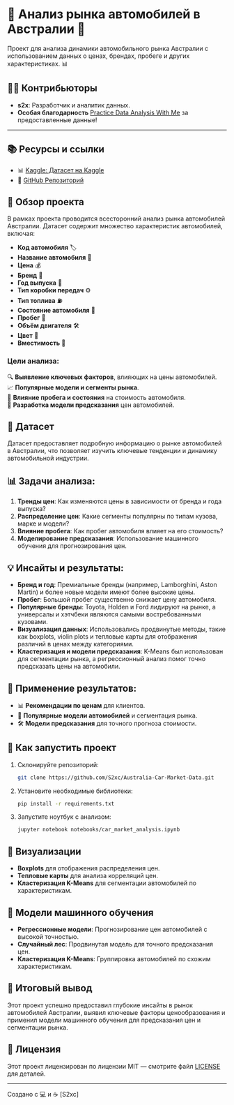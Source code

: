 # 🚗 Анализ рынка автомобилей в Австралии 🐨

Проект для анализа динамики автомобильного рынка Австралии с использованием данных о ценах, брендах, пробеге и других характеристиках. 📊

## 🧑‍💻 **Контрибьюторы**
- **s2x**: Разработчик и аналитик данных.
- **Особая благодарность** [Practice Data Analysis With Me](https://www.kaggle.com/alicemtopcu) за предоставленные данные!
---

## 📚 **Ресурсы и ссылки**
- 📊 [Kaggle: Датасет на Kaggle](https://www.kaggle.com/code/debs2x/market-data)
- 🔗 [GitHub Репозиторий](https://github.com/S2xc/games-on-steam.git)


## 🌟 Обзор проекта

В рамках проекта проводится всесторонний анализ рынка автомобилей Австралии. Датасет содержит множество характеристик автомобилей, включая:

- **Код автомобиля** 🏷️
- **Название автомобиля** 🚗
- **Цена** 💰
- **Бренд** 🏢
- **Год выпуска** 📅
- **Тип коробки передач** ⚙️
- **Тип топлива** ⛽
- **Состояние автомобиля** 🔧
- **Пробег** 🚙
- **Объём двигателя** 🛠️
- **Цвет** 🎨
- **Вместимость** 👥

### Цели анализа:

🔍 **Выявление ключевых факторов**, влияющих на цены автомобилей.  
📈 **Популярные модели и сегменты рынка**.  
🔄 **Влияние пробега и состояния** на стоимость автомобиля.  
🔮 **Разработка модели предсказания** цен автомобилей.

## 🔗 Датасет

Датасет предоставляет подробную информацию о рынке автомобилей в Австралии, что позволяет изучить ключевые тенденции и динамику автомобильной индустрии.

## 📊 Задачи анализа:

1. **Тренды цен**: Как изменяются цены в зависимости от бренда и года выпуска?
2. **Распределение цен**: Какие сегменты популярны по типам кузова, марке и модели?
3. **Влияние пробега**: Как пробег автомобиля влияет на его стоимость?
4. **Моделирование предсказания**: Использование машинного обучения для прогнозирования цен.

## 💡 Инсайты и результаты:

- **Бренд и год**: Премиальные бренды (например, Lamborghini, Aston Martin) и более новые модели имеют более высокие цены.
- **Пробег**: Большой пробег существенно снижает цену автомобиля.
- **Популярные бренды**: Toyota, Holden и Ford лидируют на рынке, а универсалы и хэтчбеки являются самыми востребованными кузовами.
- **Визуализация данных**: Использовались продвинутые методы, такие как boxplots, violin plots и тепловые карты для отображения различий в ценах между категориями.
- **Кластеризация и модели предсказания**: K-Means был использован для сегментации рынка, а регрессионный анализ помог точно предсказать цены на автомобили.

## 🔮 Применение результатов:

- 📊 **Рекомендации по ценам** для клиентов.
- 🚗 **Популярные модели автомобилей** и сегментация рынка.
- 🛠️ **Модели предсказания** для точного прогноза стоимости.

## 🚀 Как запустить проект

1. Склонируйте репозиторий:
   ```bash
   git clone https://github.com/S2xc/Australia-Car-Market-Data.git
   ```
2. Установите необходимые библиотеки:
   ```bash
   pip install -r requirements.txt
   ```
3. Запустите ноутбук с анализом:
   ```bash
   jupyter notebook notebooks/car_market_analysis.ipynb
   ```

## 🎨 Визуализации

- **Boxplots** для отображения распределения цен.
- **Тепловые карты** для анализа корреляций цен.
- **Кластеризация K-Means** для сегментации автомобилей по характеристикам.

## 🤖 Модели машинного обучения

- **Регрессионные модели**: Прогнозирование цен автомобилей с высокой точностью.
- **Случайный лес**: Продвинутая модель для точного предсказания цен.
- **Кластеризация K-Means**: Группировка автомобилей по схожим характеристикам.

## 🐝 Итоговый вывод

Этот проект успешно предоставил глубокие инсайты в рынок автомобилей Австралии, выявил ключевые факторы ценообразования и применил модели машинного обучения для предсказания цен и сегментации рынка.

## 📜 Лицензия

Этот проект лицензирован по лицензии MIT — смотрите файл [LICENSE](LICENSE) для деталей.

---

Создано с 💻 и ☕ [S2xc]
